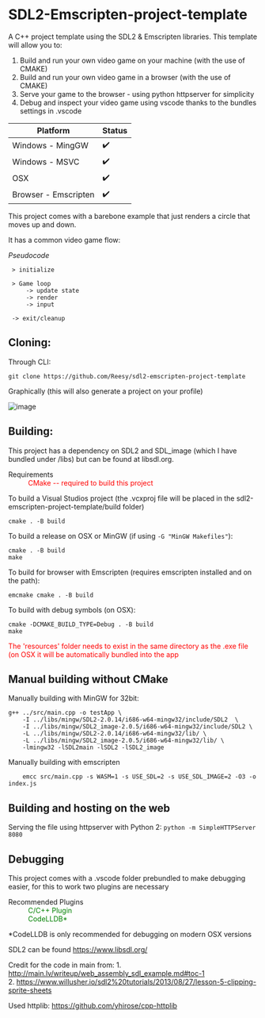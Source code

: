 # SDL2-Emscripten-project-template

A C++ project template using the SDL2 & Emscripten libraries. This template will allow you to:

1. Build and run your own video game on your machine (with the use of CMAKE) 
2. Build and run your own video game in a browser (with the use of CMAKE)
3. Serve your game to the browser - using python httpserver for simplicity
4. Debug and inspect your video game using vscode thanks to the bundles settings in .vscode

|  Platform         |  Status   |
| ----------------- | --------- |
| Windows - MingGW  |   ✔️      |
| Windows - MSVC    |   ✔️      |
| OSX               |   ✔️      |
| Browser - Emscripten  | ✔️   |

This project comes with a barebone example that just renders a circle that moves up and down.

It has a common video game flow:

_Pseudocode_
```
 > initialize
 
 > Game loop
     -> update state
     -> render
     -> input

 -> exit/cleanup
```

## Cloning: 

Through CLI: 

```
git clone https://github.com/Reesy/sdl2-emscripten-project-template
```


Graphically (this will also generate a project on your profile) 

![image](https://user-images.githubusercontent.com/5430483/159441936-843331ee-820d-4dad-af03-f1a1d31b3383.png)


## Building: 
This project has a dependency on SDL2 and SDL_image (which I have bundled under /libs) but can be found at libsdl.org.

<dl>
    <dt> Requirements<dt>
    <dd style='color:red'> CMake -- required to build this project </dd>
<dl>

To build a Visual Studios project (the .vcxproj file will be placed in the sdl2-emscripten-project-template/build folder)

```
cmake . -B build
```
    
To build a release on OSX or MinGW (if using ```-G "MinGW Makefiles"```):

```
cmake . -B build
make
```

To build for browser with Emscripten (requires emscripten installed and on the path): 

```
emcmake cmake . -B build 
```

To build with debug symbols (on OSX):
```
cmake -DCMAKE_BUILD_TYPE=Debug . -B build
make
```

<div style='color:red'> The 'resources' folder needs to exist in the same directory as the .exe file (on OSX it will be automatically bundled into the app</div>


## Manual building without CMake    

Manually building with MinGW for 32bit:

```
g++ ../src/main.cpp -o testApp \
    -I ../libs/mingw/SDL2-2.0.14/i686-w64-mingw32/include/SDL2  \
    -I ../libs/mingw/SDL2_image-2.0.5/i686-w64-mingw32/include/SDL2 \
    -L ../libs/mingw/SDL2-2.0.14/i686-w64-mingw32/lib/ \
    -L ../libs/mingw/SDL2_image-2.0.5/i686-w64-mingw32/lib/ \
    -lmingw32 -lSDL2main -lSDL2 -lSDL2_image
```

Manually building with emscripten
```
    emcc src/main.cpp -s WASM=1 -s USE_SDL=2 -s USE_SDL_IMAGE=2 -O3 -o index.js
```
    
    
## Building and hosting on the web

Serving the file using httpserver with Python 2: ```python -m SimpleHTTPServer 8080``` 

    
    
## Debugging
    
This project comes with a .vscode folder prebundled to make debugging easier, for this to work two plugins are necessary 

<dl>
    <dt> Recommended Plugins<dt>
    <dd style='color:green'>C/C++ Plugin </dd>
    <dd style='color:green'>CodeLLDB* </dd>
<dl>

\*CodeLLDB is only recommended for debugging on modern OSX versions

SDL2 can be found https://www.libsdl.org/

 


Credit for the code in main from: 
    1. http://main.lv/writeup/web_assembly_sdl_example.md#toc-1   
    2. https://www.willusher.io/sdl2%20tutorials/2013/08/27/lesson-5-clipping-sprite-sheets 

Used httplib: 
https://github.com/yhirose/cpp-httplib
